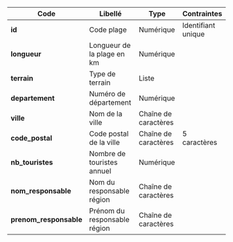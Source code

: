 | Code                   | Libellé                      | Type                 | Contraintes        |
| ---------------------- | ---------------------------- | -------------------- | ------------------ |
| **id**                 | Code plage                   | Numérique            | Identifiant unique |
| **longueur**           | Longueur de la plage en km   | Numérique            |                    |
| **terrain**            | Type de terrain              | Liste                |                    |
| **departement**        | Numéro de département        | Numérique            |                    |
| **ville**              | Nom de la ville              | Chaîne de caractères |                    |
| **code_postal**        | Code postal de la ville      | Chaîne de caractères | 5 caractères       |
| **nb_touristes**       | Nombre de touristes annuel   | Numérique            |                    |
| **nom_responsable**    | Nom du responsable région    | Chaîne de caractères |                    |
| **prenom_responsable** | Prénom du responsable région | Chaîne de caractères |                    |
